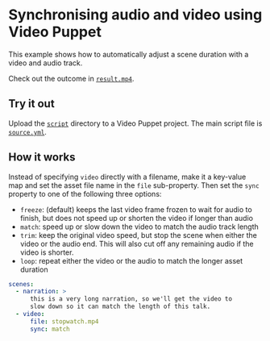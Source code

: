 # Synchronising audio and video using Video Puppet  

This example shows how to automatically adjust a scene duration with a video and audio track. 

Check out the outcome in [`result.mp4`](result.mp4).

## Try it out

Upload the [`script`](script) directory to a Video Puppet project. The main script file is [`source.yml`](script/source.yml).

## How it works

Instead of specifying `video` directly with a filename, make it a key-value map and set the asset file name in the `file` sub-property. Then set the `sync` property to one of the following three options:

* `freeze`: (default) keeps the last video frame frozen to wait for audio to finish, but does not speed up or shorten the video if longer than audio
* `match`: speed up or slow down the video to match the audio track length
* `trim`: keep the original video speed, but stop the scene when either the video or the audio end. This will also cut off any remaining audio if the video is shorter.
* `loop`: repeat either the video or the audio to match the longer asset duration

```yaml
scenes:
  - narration: >
      this is a very long narration, so we'll get the video to 
      slow down so it can match the length of this talk.
  - video:
      file: stopwatch.mp4
      sync: match
```

